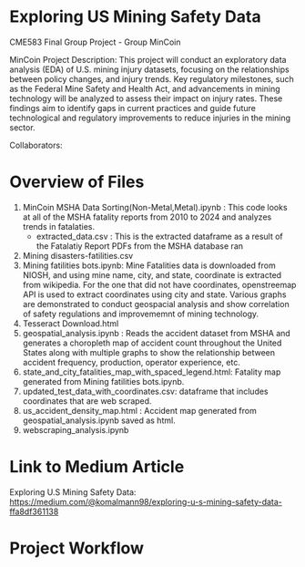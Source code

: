 # Exploring US Mining Safety Data
CME583 Final Group Project - Group MinCoin

MinCoin Project Description:
This project will conduct an exploratory data analysis (EDA) of U.S. mining injury datasets, focusing on the relationships between policy changes, and injury trends. Key regulatory milestones, such as the Federal Mine Safety and Health Act, and advancements in mining technology will be analyzed to assess their impact on injury rates. These findings aim to identify gaps in current practices and guide future technological and regulatory improvements to reduce injuries in the mining sector.

Collaborators:

# Overview of Files
1. MinCoin MSHA Data Sorting(Non-Metal,Metal).ipynb : This code looks at all of the MSHA fatality reports from 2010 to 2024 and analyzes trends in fatalaties.  
   - extracted_data.csv : This is the extracted dataframe as a result of the Fatalatiy Report PDFs from the MSHA database ran
2. Mining disasters-fatilities.csv
3. Mining fatilities bots.ipynb: Mine Fatalities data is downloaded from NIOSH, and using mine name, city, and state, coordinate is extracted from wikipedia. For the one that did not have coordinates, openstreemap API is used to extract coordinates using city and state. Various graphs are demonstrated to conduct geospacial analysis and show correlation of safety regulations and improvememnt of mining technology. 
4. Tesseract Download.html
5. geospatial_analysis.ipynb : Reads the accident dataset from MSHA and generates a choropleth map of accident count throughout the United States along with multiple graphs to show the relationship between accident frequency, production, operator experience, etc. 
6. state_and_city_fatalities_map_with_spaced_legend.html: Fatality map generated from Mining fatilities bots.ipynb.
7. updated_test_data_with_coordinates.csv: dataframe that includes coordinates that are web scraped. 
8. us_accident_density_map.html : Accident map generated from geospatial_analysis.ipynb saved as html. 
9. webscraping_analysis.ipynb

# Link to Medium Article
Exploring U.S Mining Safety Data: https://medium.com/@komalmann98/exploring-u-s-mining-safety-data-ffa8df361138

# Project Workflow



   
